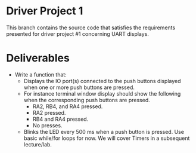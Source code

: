 # Driver Project 1
This branch contains the source code that satisfies the requirements presented
for driver project #1 concerning UART displays.

# Deliverables
* Write a function that:
    - Displays the IO port(s) connected to the push buttons displayed when one or more
    push buttons are pressed.
    - For instance terminal window display should show the following when the corresponding push buttons are pressed.
        * RA2, RB4, and RA4 pressed.
        * RA2 pressed.
        * RB4 and RA4 pressed.
        * No presses.
    - Blinks the LED every 500 ms when a push button is pressed. Use basic while/for loops for now. We will cover Timers in a subsequent lecture/lab.